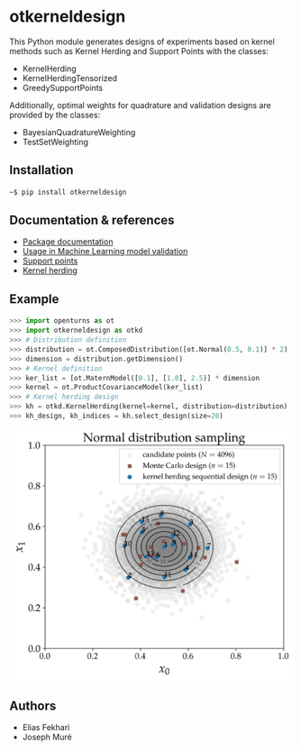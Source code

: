 # otkerneldesign

This Python module generates designs of experiments based on kernel methods such as Kernel Herding and Support Points with the classes:
- KernelHerding
- KernelHerdingTensorized
- GreedySupportPoints

Additionally, optimal weights for quadrature and validation designs are provided by the classes:

- BayesianQuadratureWeighting
- TestSetWeighting

## Installation

```bash
~$ pip install otkerneldesign
```

## Documentation & references

- [Package documentation](https://efekhari27.github.io/otkerneldesign/master/index.html)
- [Usage in Machine Learning model validation](https://hal.archives-ouvertes.fr/hal-03523695v2/document)
- [Support points](https://projecteuclid.org/journals/annals-of-statistics/volume-46/issue-6A/Support-points/10.1214/17-AOS1629.full)
- [Kernel herding](https://arxiv.org/abs/1203.3472)

## Example

```python
>>> import openturns as ot
>>> import otkerneldesign as otkd
>>> # Distribution definition
>>> distribution = ot.ComposedDistribution([ot.Normal(0.5, 0.1)] * 2)
>>> dimension = distribution.getDimension()
>>> # Kernel definition
>>> ker_list = [ot.MaternModel([0.1], [1.0], 2.5)] * dimension
>>> kernel = ot.ProductCovarianceModel(ker_list)
>>> # Kernel herding design
>>> kh = otkd.KernelHerding(kernel=kernel, distribution=distribution)
>>> kh_design, kh_indices = kh.select_design(size=20)
```
![normal_kh](examples/normal_kh.jpg)

## Authors

- Elias Fekhari
- Joseph Muré

